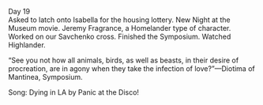 Day 19  
Asked to latch onto Isabella for the housing lottery. New Night at the Museum movie. Jeremy Fragrance, a Homelander type of character. Worked on our Savchenko cross. Finished the Symposium. Watched Highlander. 

“See you not how all animals, birds, as well as beasts, in their desire of procreation, are in agony when they take the infection of love?”—Diotima of Mantinea, Symposium.

Song: Dying in LA by Panic at the Disco\!
